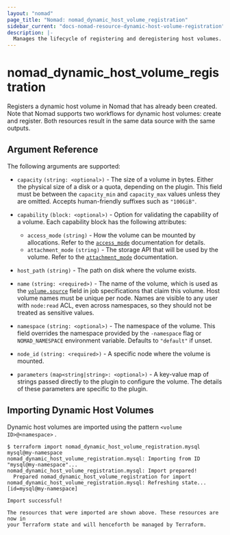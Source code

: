 ```yaml
---
layout: "nomad"
page_title: "Nomad: nomad_dynamic_host_volume_registration"
sidebar_current: "docs-nomad-resource-dynamic-host-volume-registration"
description: |-
  Manages the lifecycle of registering and deregistering host volumes.
---
```


# nomad_dynamic_host_volume_registration

Registers a dynamic host volume in Nomad that has already been created. Note
that Nomad supports two workflows for dynamic host volumes: create and
register. Both resources result in the same data source with the same outputs.

## Argument Reference

The following arguments are supported:

- `capacity` `(string: <optional>)` - The size of a volume in bytes. Either the
  physical size of a disk or a quota, depending on the plugin. This field must
  be between the `capacity_min` and `capacity_max` values unless they are
  omitted. Accepts human-friendly suffixes such as `"100GiB"`.

- `capability` `(block: <optional>)` - Option for validating the capability of a
  volume. Each capability block has the following attributes:
  * `access_mode` `(string)` - How the volume can be mounted by
    allocations. Refer to the [`access_mode`][] documentation for details.
  * `attachment_mode` `(string)` - The storage API that will be used by the
    volume. Refer to the [`attachment_mode`][] documentation.

- `host_path` `(string)` - The path on disk where the volume exists.

- `name` `(string: <required>)` - The name of the volume, which is used as the
  [`volume.source`][volume_source] field in job specifications that claim this
  volume. Host volume names must be unique per node. Names are visible to any
  user with `node:read` ACL, even across namespaces, so they should not be
  treated as sensitive values.

- `namespace` `(string: <optional>)` - The namespace of the volume. This field
  overrides the namespace provided by the `-namespace` flag or `NOMAD_NAMESPACE`
  environment variable. Defaults to `"default"` if unset.

- `node_id` `(string: <required>)` - A specific node where the volume is
  mounted.

- `parameters` `(map<string|string>: <optional>)` - A key-value map of strings
  passed directly to the plugin to configure the volume. The details of these
  parameters are specific to the plugin.

## Importing Dynamic Host Volumes

Dynamic host volumes are imported using the pattern `<volume ID>@<namespace>` .

```console
$ terraform import nomad_dynamic_host_volume_registration.mysql mysql@my-namespace
nomad_dynamic_host_volume_registration.mysql: Importing from ID "mysql@my-namespace"...
nomad_dynamic_host_volume_registration.mysql: Import prepared!
  Prepared nomad_dynamic_host_volume_registration for import
nomad_dynamic_host_volume_registration.mysql: Refreshing state... [id=mysql@my-namespace]

Import successful!

The resources that were imported are shown above. These resources are now in
your Terraform state and will henceforth be managed by Terraform.
```


[`access_mode`]: /nomad/docs/other-specifications/volume/capability#access_mode
[`attachment_mode`]: /nomad/docs/other-specifications/volume/capability#attachment_mode
[volume_source]: /nomad/docs/job-specification/volume#source
